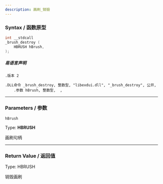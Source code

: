 ```yaml
---
description: 画刷_销毁
---
```


### Syntax / 函数原型

```C++
int __stdcall 
_brush_destroy (
    HBRUSH hBrush,
);
```

##### 易语言声明

```Elang
.版本 2

.DLL命令 _brush_destroy, 整数型, "libexdui.dll", "_brush_destroy", 公开, 
    .参数 hBrush, 整数型,  , 
```

---

### Parameters / 参数

`hBrush`

Type: **HBRUSH**

画刷句柄

---

### Return Value / 返回值

Type: HBRUSH

销毁画刷
